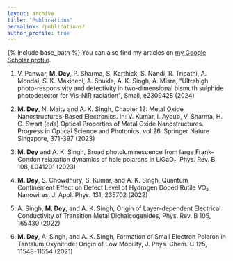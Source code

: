 ```yaml
---
layout: archive
title: "Publications"
permalink: /publications/
author_profile: true
---
```

{% include base_path %}
You can also find my articles on <a href="{{https://scholar.google.com/citations?user=igEWlvsAAAAJ}}">my Google Scholar profile</a>.

1) V. Panwar, **M. Dey**, P. Sharma, S. Karthick, S. Nandi, R. Tripathi, A. Mondal, S. K. Makineni, A. Shukla, A. K. Singh, A. Misra, “Ultrahigh photo-responsivity and detectivity in two-dimensional bismuth sulphide photodetector for Vis-NIR radiation", Small, e2309428 (2024) 

2) **M. Dey**, N. Maity and A. K. Singh, Chapter 12: Metal Oxide Nanostructures-Based Electronics. In: V. Kumar, I. Ayoub, V. Sharma, H. C. Swart (eds) Optical Properties of Metal Oxide Nanostructures. Progress in Optical Science and Photonics, vol 26. Springer Nature Singapore, 371-397 (2023)

3) **M. Dey** and A. K. Singh, Broad photoluminescence from large Frank-Condon relaxation dynamics of hole polarons in LiGaO₂,  Phys. Rev. B 108, L041201 (2023)

4) **M. Dey**, S. Chowdhury, S. Kumar, and A. K. Singh, Quantum Confinement Effect on Defect Level of Hydrogen Doped Rutile VO₂ Nanowires, J. Appl. Phys. 131, 235702 (2022)

5) A. Singh, **M. Dey**, and A. K. Singh, Origin of Layer-dependent Electrical Conductivity of Transition Metal Dichalcogenides, Phys. Rev. B 105, 165430 (2022)

6) **M. Dey**, A. Singh, and A. K. Singh, Formation of Small Electron Polaron in Tantalum Oxynitride: Origin of Low Mobility, J. Phys. Chem. C 125, 11548-11554 (2021) 

